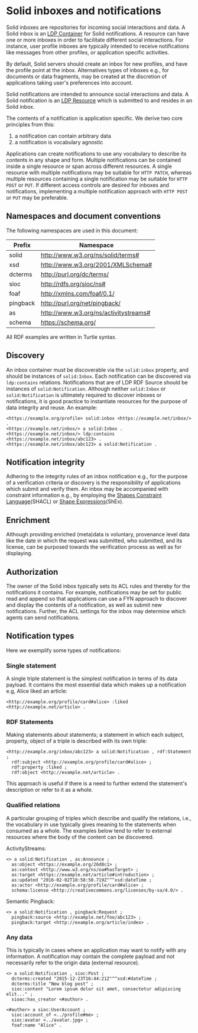 # Solid inboxes and notifications

Solid inboxes are repositories for incoming social interactions and data. A
Solid inbox is an [LDP Container](https://www.w3.org/TR/ldp/#ldpc) for Solid
notifications. A resource can have one or more inboxes in
order to facilitate different social interactions. For instance, user profile
inboxes are typically intended to receive notifications like messages from other
profiles, or application specific activities.

By default, Solid servers should create an inbox for new profiles, and have the
profile point at the inbox. Alternatives types of inboxes e.g., for documents or
data fragments, may be created at the discretion of applications taking user's
preferences into account.

Solid notifications are intended to announce social interactions and data. A
Solid notification is an [LDP Resource](https://www.w3.org/TR/ldp/#ldpr) which
is submitted to and resides in an Solid inbox.

The contents of a notification is application specific. We derive two core
principles from this:

1. a notification can contain arbitrary data
2. a notification is vocabulary agnostic

Applications can create notifications to use any vocabulary to describe its
contents in any shape and form. Multiple notifications can be contained inside a
single resource or span across different resources. A single resource with
multiple notifications may be suitable for `HTTP PATCH`, whereas multiple
resources containing a single notification may be suitable for `HTTP POST` or
`PUT`. If different access controls are desired for inboxes and notifications,
implementing a multiple notification approach with `HTTP POST` or `PUT` may be
preferable.


## Namespaces and document conventions
The following namespaces are used in this document:

|Prefix|Namespace
|------|---------
|solid|http://www.w3.org/ns/solid/terms#
|xsd|http://www.w3.org/2001/XMLSchema#
|dcterms|http://purl.org/dc/terms/
|sioc|http://rdfs.org/sioc/ns#
|foaf|http://xmlns.com/foaf/0.1/
|pingback|http://purl.org/net/pingback/
|as|http://www.w3.org/ns/activitystreams#
|schema|https://schema.org/

All RDF examples are written in Turtle syntax.


## Discovery

An inbox container must be discoverable via the `solid:inbox` property, and
should be instances of `solid:Inbox`. Each notification can be discovered via
`ldp:contains` relations. Notifications that are of LDP RDF Source should be
instances of `solid:Notification`. Although neither `solid:Inbox` or
`solid:Notification` is ultimately required to discover inboxes or
notifications, it is good practice to instantiate resources for the purpose of
data integrity and reuse. An example:

```
<https://example.org/profile> solid:inbox <https://example.net/inbox/> .
<https://example.net/inbox/> a solid:Inbox .
<https://example.net/inbox/> ldp:contains <https://example.net/inbox/abc123> .
<https://example.net/inbox/abc123> a solid:Notification .
```


## Notification integrity

Adhering to the integrity rules of an inbox notification e.g., for the purpose
of a verification criteria or discovery is the responsibility of applications
which submit and verify them. An inbox may be accompanied with constraint
information e.g., by employing the [Shapes Constraint
Language](https://www.w3.org/TR/shacl/)(SHACL) or [Shape
Expressions](https://www.w3.org/2001/sw/wiki/ShEx)(ShEx).


## Enrichment

Although providing enriched (meta)data is voluntary, provenance level data like
the date in which the request was submitted, who submitted, and its license, can
be purposed towards the verification process as well as for displaying.


## Authorization

The owner of the Solid inbox typically sets its ACL rules and thereby for the
notifications it contains. For example, notifications may be set for public read
and append so that applications can use a FYN approach to discover and display
the contents of a notification, as well as submit new notifications. Further,
the ACL settings for the inbox may determine which agents can send
notifications.


## Notification types

Here we exemplify some types of notifications:

### Single statement

A single triple statement is the simplest notification in terms of its data
payload. It contains the most essential data which makes up a notification e.g,
Alice liked an article:

```
<http://example.org/profile/card#alice> :liked <http://example.net/article> .
```

### RDF Statements

Making statements about statements; a statement in which each subject, property,
object of a triple is described with its own triple:

```
<http://example.org/inbox/abc123> a solid:Notification , rdf:Statement ;
  rdf:subject <http://example.org/profile/card#alice> ;
  rdf:property :liked ;
  rdf:object <http://example.net/article> .
```

This approach is useful if there is a need to further extend the statement's
description or refer to it as a whole.

### Qualified relations

A particular grouping of triples which describe and qualify the relations, i.e.,
the vocabulary in use typically gives meaning to the statements when consumed as
a whole. The examples below tend to refer to external resources where the body
of the content can be discovered.

ActivityStreams:
```
<> a solid:Notification , as:Announce ;
  as:object <https://example.org/26d8c1> ;
  as:context <http://www.w3.org/ns/oa#hasTarget> ;
  as:target <https://example.net/article#introduction> ;
  as:updated "2016-02-02T18:58:50.719Z"^^xsd:dateTime ;
  as:actor <http://example.org/profile/card#alice> ;
  schema:license <http://creativecommons.org/licenses/by-sa/4.0/> .
```

Semantic Pingback:

```
<> a solid:Notification , pingback:Request ;
  pingback:source <http://example.net/foo/abc123> ;
  pingback:target <http://example.org/article/index> .
```

### Any data

This is typically in cases where an application may want to notify with any
information. A notification may contain the complete payload and not necessarily
refer to the origin data (external resource).

```
<> a solid:Notification , sioc:Post ;
  dcterms:created "2015-12-23T16:44:21Z"^^xsd:#dateTime ;
  dcterms:title "New blog post" ;
  sioc:content "Lorem ipsum dolor sit amet, consectetur adipiscing elit..." ;
  sioac:has_creator <#author> .

<#author> a sioc:UserAccount ;
  sioc:account_of <../profile#me> ;
  sioc:avatar <../avatar.jpg> ;
  foaf:name "Alice" .
```
